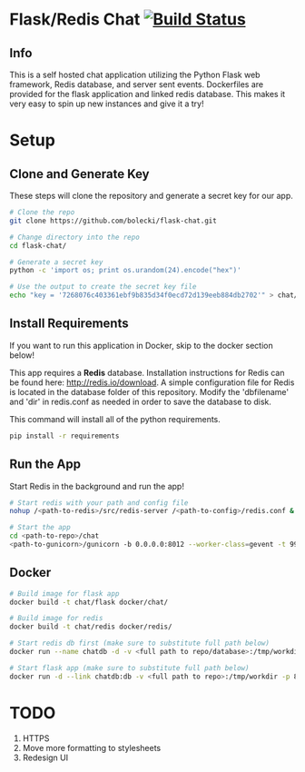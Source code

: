 # Flask/Redis Chat [![Build Status](https://travis-ci.org/bolecki/flask-chat.svg?branch=master)](https://travis-ci.org/bolecki/flask-chat)

## Info
This is a self hosted chat application utilizing the Python Flask web framework, Redis database, and server sent events.  Dockerfiles are provided for the flask application and linked redis database.  This makes it very easy to spin up new instances and give it a try!

# Setup

## Clone and Generate Key
These steps will clone the repository and generate a secret key for our app.

```bash
# Clone the repo
git clone https://github.com/bolecki/flask-chat.git

# Change directory into the repo
cd flask-chat/

# Generate a secret key
python -c 'import os; print os.urandom(24).encode("hex")'

# Use the output to create the secret key file
echo "key = '7268076c403361ebf9b835d34f0ecd72d139eeb884db2702'" > chat/secret_key.py
```

## Install Requirements
If you want to run this application in Docker, skip to the docker section below!

This app requires a **Redis** database.  Installation instructions for Redis can be found here: http://redis.io/download.  A simple configuration file for Redis is located in the database folder of this repository.  Modify the 'dbfilename' and 'dir' in redis.conf as needed in order to save the database to disk.

This command will install all of the python requirements.

```bash
pip install -r requirements
```

## Run the App
Start Redis in the background and run the app!

```bash
# Start redis with your path and config file
nohup /<path-to-redis>/src/redis-server /<path-to-config>/redis.conf &

# Start the app
cd <path-to-repo>/chat
<path-to-gunicorn>/gunicorn -b 0.0.0.0:8012 --worker-class=gevent -t 99999 chat:app
```

## Docker

```bash
# Build image for flask app
docker build -t chat/flask docker/chat/

# Build image for redis
docker build -t chat/redis docker/redis/

# Start redis db first (make sure to substitute full path below)
docker run --name chatdb -d -v <full path to repo/database>:/tmp/workdir chat/redis

# Start flask app (make sure to substitute full path below)
docker run -d --link chatdb:db -v <full path to repo>:/tmp/workdir -p 8012:8012 chat/flask
```

# TODO
1. HTTPS
2. Move more formatting to stylesheets
3. Redesign UI
